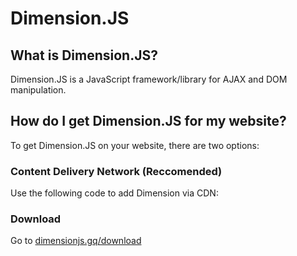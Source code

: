 # Dimension.JS

## What is Dimension.JS?
Dimension.JS is a JavaScript framework/library for AJAX and DOM manipulation.

## How do I get Dimension.JS for my website?
To get Dimension.JS on your website, there are two options:

### Content Delivery Network (Reccomended)
Use the following code to add Dimension via CDN:
        <script src="https://cdn.jsdelivr.net/gh/dimension-js/dimension.js@1.0/dimension.js"></script>

### Download
Go to [dimensionjs.gq/download](http://dimensionjs.gq/download "Download")
